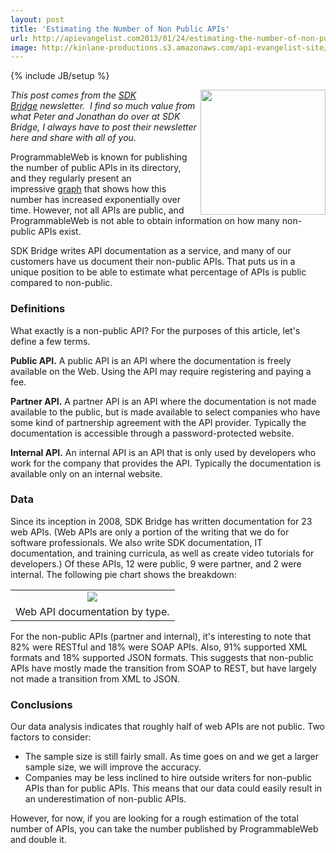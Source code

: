 ```yaml
---
layout: post
title: 'Estimating the Number of Non Public APIs'
url: http://apievangelist.com2013/01/24/estimating-the-number-of-non-public-apis/
image: http://kinlane-productions.s3.amazonaws.com/api-evangelist-site/blog/SDKBridge-logo.gif
---
```

{% include JB/setup %}
<p>
     <a title="SDK Bridge" href="http://sdkbridge.com/"><img src="http://kinlane-productions.s3.amazonaws.com/api-service-providers/sdk-bridge/SDKBridge-logo.gif"  width="200" align="right" /></a>
</p>
<p>
     <em>This post comes from the <a title="SDK Bridge" href="http://sdkbridge.com/">SDK Bridge</a> newsletter.  I find so much value from what Peter and Jonathan do over at SDK Bridge, I always have to post their newsletter here and share with all of you.</em>
</p>
<p>
     ProgrammableWeb is known for publishing the number of public APIs in its directory, and they regularly present an impressive <a href="http://sdkbridge.createsend1.com/t/r-l-utikkyk-hdhyyhjli-j/" target="_blank">graph</a> that shows how this number has increased exponentially over time. However, not all APIs are public, and ProgrammableWeb is not able to obtain information on how many non-public APIs exist.
</p>
<p>
     SDK Bridge writes API documentation as a service, and many of our customers have us document their non-public APIs. That puts us in a unique position to be able to estimate what percentage of APIs is public compared to non-public.
</p>
<h3>
     Definitions
</h3>
<p>
     What exactly is a non-public API? For the purposes of this article, let's define a few terms.
</p>
<p>
     <strong>Public API.</strong> A public API is an API where the documentation is freely available on the Web. Using the API may require registering and paying a fee.
</p>
<p>
     <strong>Partner API.</strong> A partner API is an API where the documentation is not made available to the public, but is made available to select companies who have some kind of partnership agreement with the API provider. Typically the documentation is accessible through a password-protected website.
</p>
<p>
     <strong>Internal API.</strong> An internal API is an API that is only used by developers who work for the company that provides the API. Typically the documentation is available only on an internal website.
</p>
<h3>
     Data
</h3>
<p>
     Since its inception in 2008, SDK Bridge has written documentation for 23 web APIs. (Web APIs are only a portion of the writing that we do for software professionals. We also write SDK documentation, IT documentation, and training curricula, as well as create video tutorials for developers.) Of these APIs, 12 were public, 9 were partner, and 2 were internal. The following pie chart shows the breakdown:
</p>
<table align="center">
     <tbody>
          <tr>
               <td align="center" valign="bottom">
                    <img src="https://i6.createsend1.com/ei/r/97/AC3/A0A/061035/nonpublicapipie.png"  />
               </td>
          </tr>
          <tr>
               <td>
                    Web API documentation by type.
               </td>
          </tr>
     </tbody>
</table>
<p>
     For the non-public APIs (partner and internal), it's interesting to note that 82% were RESTful and 18% were SOAP APIs. Also, 91% supported XML formats and 18% supported JSON formats. This suggests that non-public APIs have mostly made the transition from SOAP to REST, but have largely not made a transition from XML to JSON.
</p>
<h3>
     Conclusions
</h3>
<p>
     Our data analysis indicates that roughly half of web APIs are not public. Two factors to consider:
</p>
<ul>
     <li>The sample size is still fairly small. As time goes on and we get a larger sample size, we will improve the accuracy.
     </li>
     <li>Companies may be less inclined to hire outside writers for non-public APIs than for public APIs. This means that our data could easily result in an underestimation of non-public APIs.
     </li>
</ul>
<p>
     However, for now, if you are looking for a rough estimation of the total number of APIs, you can take the number published by ProgrammableWeb and double it.
</p>
